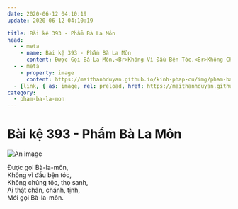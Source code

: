 ```yaml
---
date: 2020-06-12 04:10:19
update: 2020-06-12 04:10:19

title: Bài kệ 393 - Phẩm Bà La Môn
head:
  - - meta
    - name: Bài kệ 393 - Phẩm Bà La Môn
      content: Ðược Gọi Bà-La-Môn,<Br>Không Vì Đầu Bện Tóc,<Br>Không Chủng Tộc, Thọ Sanh,<Br>Ai Thật Chân, Chánh, Tịnh,<Br>Mới Gọi Bà-La-Môn.<Br>
  - - meta
    - property: image
      content: https://maithanhduyan.github.io/kinh-phap-cu/img/pham-ba-la-mon/pham-ba-la-mon-393.jpg
  - [link, { as: image, rel: preload, href: https://maithanhduyan.github.io/kinh-phap-cu/img/pham-ba-la-mon/pham-ba-la-mon-393.jpg }]
category:
  - pham-ba-la-mon
---
```


# Bài kệ 393 - Phẩm Bà La Môn

![An image](/img/pham-ba-la-mon/pham-ba-la-mon-393.jpg)

Ðược gọi Bà-la-môn,<br>Không vì đầu bện tóc,<br>Không chủng tộc, thọ sanh,<br>Ai thật chân, chánh, tịnh,<br>Mới gọi Bà-la-môn.<br>
